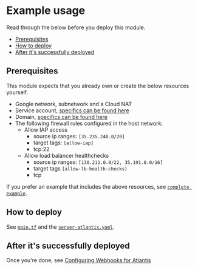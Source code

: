 # Example usage

Read through the below before you deploy this module.

- [Prerequisites](#prerequisites)
- [How to deploy](#how-to-deploy)
- [After it's successfully deployed](#after-its-successfully-deployed)

## Prerequisites

This module expects that you already own or create the below resources yourself.

- Google network, subnetwork and a Cloud NAT
- Service account, [specifics can be found here](../../README.md#service-account)
- Domain, [specifics can be found here](../../README.md#dns-record)
- The following firewall rules configured in the host network:
  - Allow IAP access
    - source ip ranges: `[35.235.240.0/20]`
    - target tags: `[allow-iap]`
    - tcp:22
  - Allow load balancer healthchecks
    - source ip ranges: `[130.211.0.0/22, 35.191.0.0/16]`
    - target tags `[allow-lb-health-checks]`
    - tcp

If you prefer an example that includes the above resources, see [`complete example`](https://github.com/bschaatsbergen/atlantis-on-gcp-vm/tree/master/examples/complete).

## How to deploy

See [`main.tf`](https://github.com/bschaatsbergen/atlantis-on-gcp-vm/tree/master/examples/basic/main.tf) and the [`server-atlantis.yaml`](https://github.com/bschaatsbergen/atlantis-on-gcp-vm/tree/master/examples/basic/server-atlantis.yaml).

## After it's successfully deployed

Once you're done, see [Configuring Webhooks for Atlantis](https://www.runatlantis.io/docs/configuring-webhooks.html#configuring-webhooks)
